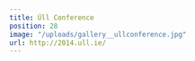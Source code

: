 ```yaml
---
title: Úll Conference
position: 28
image: "/uploads/gallery__ullconference.jpg"
url: http://2014.ull.ie/
---
```


